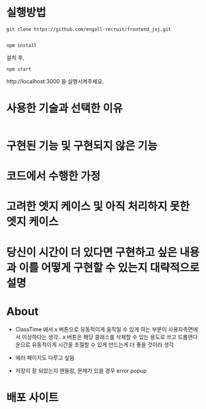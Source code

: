 # 실행방법

```
git clone https://github.com/engall-recruit/frontend_jsj.git


npm install
```

설치 후,

```
npm start
```

http://localhost:3000 을 실행시켜주세요.

# 사용한 기술과 선택한 이유

```

```

# 구현된 기능 및 구현되지 않은 기능

# 코드에서 수행한 가정

# 고려한 엣지 케이스 및 아직 처리하지 못한 엣지 케이스

# 당신이 시간이 더 있다면 구현하고 싶은 내용과 이를 어떻게 구현할 수 있는지 대략적으로 설명

# About

- ClassTime 에서 x 버튼으로 유동적이게 움직일 수 있게 하는 부분이 사용자측면에서 이상하다는 생각..
  x 버튼은 해당 클래스를 삭제할 수 있는 용도로 쓰고 드롭앤다운으로 유동적이게 시간을 조절할 수 있게 만드는게 더 좋을 것이라 생각

- 에러 페이지도 다루고 싶음

- 저장이 잘 되었는지 핸들링, 문제가 있을 경우 error popup

# 배포 사이트
